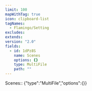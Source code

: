 ```yaml
---
limit: 100
mapWithTag: true
icon: clipboard-list
tagNames:
  - Flamingo/Setting
excludes: 
extends: 
version: "2.0"
fields:
  - id: 1dPz8S
    name: Scenes
    options: {}
    type: MultiFile
    path: ""
---
```


Scenes:: {"type":"MultiFile","options":{}}